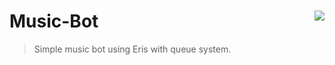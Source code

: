 # Music-Bot <img src="httpshttps://d1u5p3l4wpay3k.cloudfront.net/minecraft_gamepedia/6/65/Jukebox.png?version=fc0b457e90586fdfbfec1e81c7654da7://i.imgur.com/TP7rBLB.png" align="right">
> Simple music bot using Eris with queue system.
